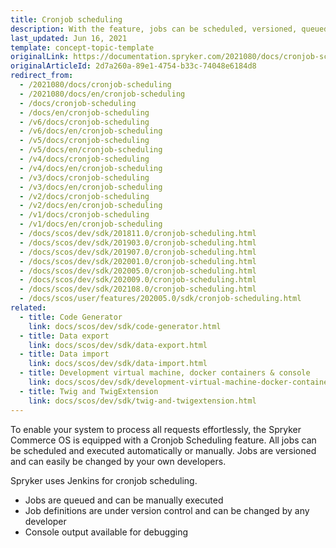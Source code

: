 ```yaml
---
title: Cronjob scheduling
description: With the feature, jobs can be scheduled, versioned, queued, or changed by developers.
last_updated: Jun 16, 2021
template: concept-topic-template
originalLink: https://documentation.spryker.com/2021080/docs/cronjob-scheduling
originalArticleId: 2d7a260a-89e1-4754-b33c-74048e6184d8
redirect_from:
  - /2021080/docs/cronjob-scheduling
  - /2021080/docs/en/cronjob-scheduling
  - /docs/cronjob-scheduling
  - /docs/en/cronjob-scheduling
  - /v6/docs/cronjob-scheduling
  - /v6/docs/en/cronjob-scheduling
  - /v5/docs/cronjob-scheduling
  - /v5/docs/en/cronjob-scheduling
  - /v4/docs/cronjob-scheduling
  - /v4/docs/en/cronjob-scheduling
  - /v3/docs/cronjob-scheduling
  - /v3/docs/en/cronjob-scheduling
  - /v2/docs/cronjob-scheduling
  - /v2/docs/en/cronjob-scheduling
  - /v1/docs/cronjob-scheduling
  - /v1/docs/en/cronjob-scheduling
  - /docs/scos/dev/sdk/201811.0/cronjob-scheduling.html
  - /docs/scos/dev/sdk/201903.0/cronjob-scheduling.html
  - /docs/scos/dev/sdk/201907.0/cronjob-scheduling.html
  - /docs/scos/dev/sdk/202001.0/cronjob-scheduling.html
  - /docs/scos/dev/sdk/202005.0/cronjob-scheduling.html
  - /docs/scos/dev/sdk/202009.0/cronjob-scheduling.html
  - /docs/scos/dev/sdk/202108.0/cronjob-scheduling.html
  - /docs/scos/user/features/202005.0/sdk/cronjob-scheduling.html
related:
  - title: Code Generator
    link: docs/scos/dev/sdk/code-generator.html
  - title: Data export
    link: docs/scos/dev/sdk/data-export.html
  - title: Data import
    link: docs/scos/dev/sdk/data-import.html
  - title: Development virtual machine, docker containers & console
    link: docs/scos/dev/sdk/development-virtual-machine-docker-containers-and-console.html
  - title: Twig and TwigExtension
    link: docs/scos/dev/sdk/twig-and-twigextension.html
---
```


To enable your system to process all requests effortlessly, the Spryker Commerce OS is equipped with a Cronjob Scheduling feature. All jobs can be scheduled and executed automatically or manually. Jobs are versioned and can easily be changed by your own developers.

Spryker uses Jenkins for cronjob scheduling.

* Jobs are queued and can be manually executed
* Job definitions are under version control and can be changed by any developer
* Console output available for debugging
